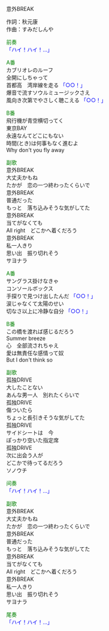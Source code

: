 意外BREAK  
  
作詞：秋元康  
作曲：すみだしんや  
  
<font color=green>前奏</font>  
<font color=blue>「ハイ！ハイ！…」</font>  
  
<font color=green>A番</font>  
カブリオレのルーフ  
全開にしちゃって  
首都高　湾岸線を走る <font color=blue>「○○！」</font>   
爆音で流すソウルミュージックさえ  
風向き次第でやさしく聴こえる <font color=blue>「○○！」</font>   
  
<font color=green>B番</font>  
飛行機が青空横切ってく  
東京BAY  
永遠なんてどこにもない  
時間(とき)は何事もなく進むよ  
Why don't you fly away  
  
<font color=green>副歌</font>  
意外BREAK  
大丈夫かもね  
たかが　恋の一つ終わったくらいで  
意外BREAK  
普通だった  
もっと　落ち込みそうな気がしてた  
意外BREAK  
当てがなくても  
All right　どこかへ着くだろう  
意外BREAK  
私一人きり  
思い出　振り切れそう  
サヨナラ  
  
<font color=green>A番</font>  
サングラス掛けなきゃ  
コンソールボックス  
手探りで見つけ出したんだ <font color=blue>「○○！」</font>   
涙じゃなくて太陽のせい  
切なさ以上に冷静な自分 <font color=blue>「○○！」</font>   
  
<font color=green>B番</font>  
この橋を渡れば感じるだろう  
Summer breeze  
心　全部流されちゃえ  
愛は無責任な感情って奴  
But I don't think so  
  
<font color=green>副歌</font>  
孤独DRIVE  
大したことない  
あんな男一人　別れたくらいで  
孤独DRIVE  
傷ついたら  
ちょっと長引きそうな気がしてた  
孤独DRIVE  
サイドシートは　今  
ぽっかり空いた指定席  
孤独DRIVE  
次に出会う人が  
どこかで待ってるだろう  
ソノウチ  
  
<font color=green>间奏</font>  
<font color=blue>「ハイ！ハイ！…」</font>   
  
<font color=green>副歌</font>  
意外BREAK  
大丈夫かもね  
たかが　恋の一つ終わったくらいで  
意外BREAK  
普通だった  
もっと　落ち込みそうな気がしてた  
意外BREAK  
当てがなくても  
All right　どこかへ着くだろう  
意外BREAK  
私一人きり  
思い出　振り切れそう  
サヨナラ  
  
<font color=green>尾奏</font>  
<font color=blue>「ハイ！ハイ！…」</font>   
